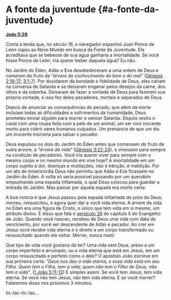 # A fonte da juventude {#a-fonte-da-juventude}

[**João 5:26**](http://bibliaonline.com.br/acf/jo/5/26)

Conta a lenda que, no século 16, o navegador espanhol Juan Ponce de León viajou ao Novo Mundo em busca da Fonte da Juventude. Ele acreditava que se bebesse de sua água ganharia a imortalidade. Se você fosse Ponce de León, iria querer beber daquela água? Eu não.

No Jardim do Éden, Adão e Eva desobedeceram a uma ordem de Deus e comeram do fruto da “_árvore do conhecimento do bem e do mal”_ ([Gênesis 2:16-17](http://bibliaonline.com.br/acf/gn/2/16-17); [3:1-7](http://bibliaonline.com.br/acf/gn/3/1-7)). Por duvidarem da bondade e fidelidade de Deus, eles caíram na conversa de Satanás e se deixaram enganar pelos desejos da carne, dos olhos e da soberba. Deixaram de fazer a vontade de Deus para fazerem sua própria vontade, e isso fez deles pecadores, mortais e separados de Deus.

Depois de anunciar as consequências do pecado, que além da morte incluíam todas as dificuldades e sofrimentos da humanidade, Deus prometeu enviar alguém para morrer e vencer Satanás. Depois vestiu o casal com uma roupa feita com a pele de um animal, um ser vivo inocente morto para cobrir seres humanos culpados. Um prenúncio de que um dia um inocente morreria para salvar o pecador.

Deus expulsou os dois do Jardim do Éden antes que comessem do fruto de outra árvore, a “_árvore da vida”_ ([Gênesis 3:22-24](http://bibliaonline.com.br/acf/gn/3/22-24)), e vivessem para sempre na condição de pecadores. Você iria querer viver para sempre com o mesmo corpo e no mesmo mundo em vive hoje? A imortalidade em um corpo sujeito à dor, doenças e mutilações, não é bênção, é maldição. Por um ato de misericórdia Deus não permitiu que Adão e Eva ficassem no Jardim do Éden. A volta só seria possível passando por um querubim empunhando uma espada inflamada, o qual Deus colocou para guardar a entrada do Jardim. Mas passar por aquela espada era morte certa.

A boa notícia é que Jesus passou pela espada inflamada do juízo de Deus, morreu, ressuscitou, e agora quer dar a você vida eterna. A árvore da vida no Éden era uma figura de Cristo, o único que tem vida em si mesmo, um atributo divino. É disso que fala o [versículo 26](http://bibliaonline.com.br/acf/jo/5/26) do capítulo 5 do Evangelho de João. Quando você nasceu, recebeu de Deus uma vida com data de vencimento, por você ser descendente de Adão e pecador. Ao crer em Jesus você recebe vida eterna e o direito a um corpo transformado ou ressuscitado quando ele voltar. Morrer, nunca mais!

Que tipo de vida você gostaria de ter? Uma vida sem Deus, preso a um corpo imperfeito e arruinado, ou a vida eterna que está em Jesus, em um corpo ressuscitado e perfeito como o dele? O apóstolo João escreve em sua primeira carta: “_Deus nos deu a vida eterna, e essa vida está em seu Filho. Quem tem o Filho, tem a vida; quem não tem o Filho de Deus, não tem a vida”_. ([1 João 5:11-12](http://bibliaonline.com.br/acf/1jo/5/11-12)) É simples assim. Se você tem Jesus, tem vida eterna. Se você não tem Jesus, não tem vida eterna. E se você morrer? Falaremos disso nos próximos 3 minutos.

tic-tac-tic-tac...